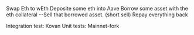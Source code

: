 Swap Eth to wEth
Deposite some eth into Aave
Borrow some asset with the eth collateral
--Sell that borrowed asset. (short sell)
Repay everything back

Integration test: Kovan
Unit tests: Mainnet-fork

